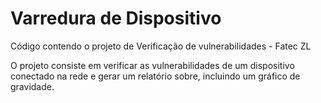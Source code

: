 # Varredura de Dispositivo
Código contendo o projeto de Verificação de vulnerabilidades - Fatec ZL

O projeto consiste em verificar as vulnerabilidades de um dispositivo conectado
na rede e gerar um relatório sobre, incluindo um gráfico de gravidade.
